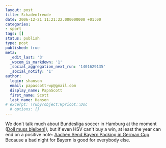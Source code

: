 ```yaml
---
layout: post
title: Schadenfreude
date: 2006-12-21 11:21:22.000000000 +01:00
categories:
- sport
tags: []
status: publish
type: post
published: true
meta:
  _edit_last: '3'
  _wpcom_is_markdown: '1'
  _social_aggregation_next_run: '1401629135'
  _social_notify: '1'
author:
  login: shanson
  email: papascott-wp@gmail.com
  display_name: PapaScott
  first_name: Scott
  last_name: Hanson
# excerpt: !ruby/object:Hpricot::Doc
  # options: {}
---
```

<p>We don't talk much about Bundesliga soccer in Hamburg at the moment (<a href="http://www.abendblatt.de/daten/2006/12/21/657317.html">Doll muss bleiben!</a>), but if even HSV can't buy a win, at least the year can end on a positive note: <a href="http://www.dw-world.de/dw/article/0,2144,2287039,00.html">Aachen Send Bayern Packing in German Cup</a>. Because a bad night for Bayern is good for everybody else.</p>
